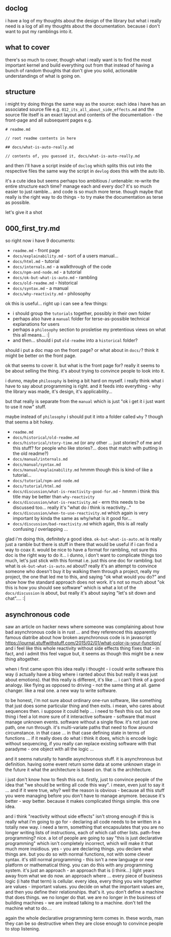 
## doclog

i have a log of my thoughts about the design of the library
but what i really need is a log of all my thoughts about
the documentation. because i don't want to put my ramblings
into it.

## what to cover

there's so much to cover, though what i really want is to
find the most important kernel and build everything out from
that instead of having a bunch of random thoughts that
don't give you solid, actionable understandings of what is
going on.

## structure

i might try doing things the same way as the source:
each idea i have has an associated source file e.g.
`012_its_all_about_side_effects.md` and the source
file itself is an exact layout and contents of
the documentation - the front-page and all subsequent
pages e.g.

```
# readme.md

// root readme contents in here

## docs/what-is-auto-really.md

// contents of, you guessed it, docs/what-is-auto-really.md

```

and then i'll have a script inside of `doclog` which splits
this out into the respective files the same way the script
in `devlog` does this with the auto lib.

it's a cute idea but seems perhaps too ambitious / untenable:
re-write the entire structure each time? manage each and
every doc? it's so much easier to just ramble... and code
is so much more terse. though maybe that really is the
right way to do things - to try make the documentation as
terse as possible.

let's give it a shot

## 000_first_try.md

so right now i have 9 documents:

 - `readme.md` - front page
 - `docs/explainability.md` - sort of a users manual...
 - `docs/html.md` - tutorial
 - `docs/internals.md` - a walkthrough of the code
 - `docs/npm-and-node.md` - a tutorial
 - `docs/ok-but-what-is-auto.md` - rambling
 - `docs/old-readme.md` - historical
 - `docs/syntax.md` - a manual
 - `docs/why-reactivity.md` - philosophy

ok this is useful...
right up i can see a few things:

 - i should group the `tutorials` together, possibly in their own folder
 - perhaps also have a `manual` folder for terse-as-possible technical explanations for users
 - perhaps a `philosophy` section to prosletise my pretentious views on what this all means... :|
 - and then... should i put `old-readme` into a `historical` folder?

should i put a doc map on the front page? or what about in `docs/`?
think it might be better on the front page.

ok that seems to cover it. but what is the front page for?
really it seems to be about selling the thing.
it's about trying to convince people to look into it.

i dunno, maybe `philosophy` is being a bit hard on myself.
i really think what i have to say about programming is right.
and it feeds into everything - why the library was made,
it's design, it's applicability...

but that really is separate from the `manual` which is just
"ok i get it i just want to use it now" stuff.

maybe instead of `philosophy` i should put it into a folder
called `why` ? though that seems a bit hokey.

- `readme.md`
- `docs/historical/old-readme.md`
- `docs/historical/story-time.md` (or any other ... just stories? of me and this stuff? for people who like stories?...
does that match with putting in the old readme?)
- `docs/manual/internals.md`
- `docs/manual/syntax.md`
- `docs/manual/explainability.md` hmmm though this is kind-of like a tutorial...
- `docs/tutorial/npm-and-node.md`
- `docs/tutorial/html.md`
- `docs/discussion/what-is-reactivity-good-for.md` - hmmm i think this title may be better than `why-reactivity`
- `docs/discussion/what-is-reactivity.md` - erm this needs to be discussed too... really it's "what do _i_ think is reactivity..."
- `docs/discussion/when-to-use-reactivity.md` which again is very important by kinda the same as why/what is it good for...
- `docs/discussion/bad-reactivity.md` which again, this is all really confusing / overlapping ...

glad i'm doing this, definitely a good idea.
`ok-but-what-is-auto.md` is really just a ramble but there is stuff in there
that would be useful if i can find a way to coax it. would be nice to have a
format for rambling, not sure this doc is the right way to do it... i dunno,
i don't want to complicate things too much, let's just stick with this format
i.e. just this one doc for rambling. but what is `ok-but-what-is-auto.md`
about? really it's an attempt to convince someone who doesn't buy it by
walking them through a project, really my project, the one that led me to
this, and saying "ok what would you do?" and show how the standard approach
does not work. it's not so much about "ok this is how you should see software"
which is what a lot of the `docs/discussion` is about, but really it's about
saying "let's sit down and chat".... :|

## asynchronous code

saw an article on hacker news where someone was complaining about how bad
asynchronous code is in rust ... and they referenced this apparently famous
diatribe about how broken asynchronous code is in javascript
https://journal.stuffwithstuff.com/2015/02/01/what-color-is-your-function/
and i feel like this whole reactivity without side effects thing fixes
that - in fact, and i admit this feel vague but, it seems as though this
might be a new thing altogether.

when i first came upon this idea really i thought - i could write software
this way (i actually have a blog where i ranted about this but really it
was just about emotions). that this really is different, it's like ...
i can't think of a good analogy. like flying as opposed to driving - not
the same thing at all. game changer. like a real one. a new way to write
software.

to be honest, i'm not sure about ordinary one-run software, like something
that just does some particular thing and then exits. i mean, who cares
about sequences then. i suppose it could help ... i need to flesh this out.
but one thing i feel a lot more sure of it interactive software - software
that must manage unknown events. software without a single flow. it's not
just one path, one run through. it's multi-variate paths that need to flow
around circumstance. in that case ... in that case defining state in terms
of functions ... if it really does do what i think it does, which is encode
logic without sequencing, if you really can replace existing software with
that paradyme - one object with all the logic ...

and it seems naturally to handle asynchronous stuff. it is asynchronous
but definition. having some event return some data at some unknown stage
in the future it what the architecture is based on. that is the architecture.

i just don't know how to flesh this out. firstly, just to convince people of
the idea that "we should be writing all code this way". i mean, even just to
say it ... and if it were true, why? well the reason is obvious - because
all this stuff you were managing before you don't have to manage anymore.
because it's better - _way_ better. because it makes complicated things
simple. this one idea.

and i think "reactivity without side effects" isn't strong enough if this
is really what i'm going to go for - declaring all code needs to be written
in a totally new way. i need a term, something that encapsulates that you
are no longer writing lists of instructions, each of which call other lists.
path-free programming? nice. a lot of people are going to say "this is just
declarative programming" which isn't completely incorrect, which will make
it that much more insidious. yes - you are declaring things. you declare
what things are. but you do so with normal functions, not with some clever
syntax. it's still normal programming - this isn't a new language or new
platform or mathematical thing. you can do this with any programming
system. it's just an approach - an approach that is (i think...) light
years away from what we do now. an approach where ... every piece of
business logic (i hate that term) is cellular. every idea, every thing
you wire together are values - important values. you decide on what the
important values are, and then you define their relationships. that's it.
you don't define a machine that does things. we no longer do that. we are
no longer in the business of building machines - we are instead talking to
a machine. don't tell the machine what to do....

again the whole declarative programming term comes in. these words, man they
can be so destructive when they are close enough to convince people to stop
listening.

